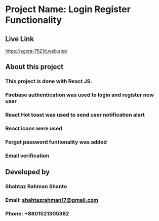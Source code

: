 # Project Name: Login Register Functionality

## Live Link
https://agora-7521d.web.app/

## About this project
### This project is done with React JS. 
### Firebase authentication was used to login and register new user
### React Hot toast was used to send user notification alart
### React icons were used
### Forgot password funtionality was added
### Email verification

## Developed by
### Shahtaz Rahman Shanto
### Email: shahtazrahman17@gmail.com
### Phone: +8801521305382